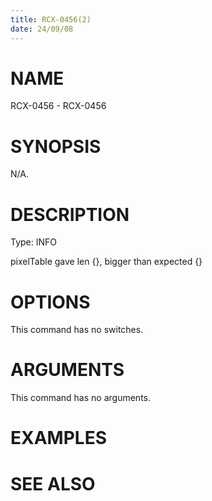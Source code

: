 ```yaml
---
title: RCX-0456(2)
date: 24/09/08
---
```


# NAME

RCX-0456 - RCX-0456

# SYNOPSIS

N/A.

# DESCRIPTION

Type: INFO

pixelTable gave len {}, bigger than expected {}

# OPTIONS

This command has no switches.

# ARGUMENTS

This command has no arguments.

# EXAMPLES

# SEE ALSO
